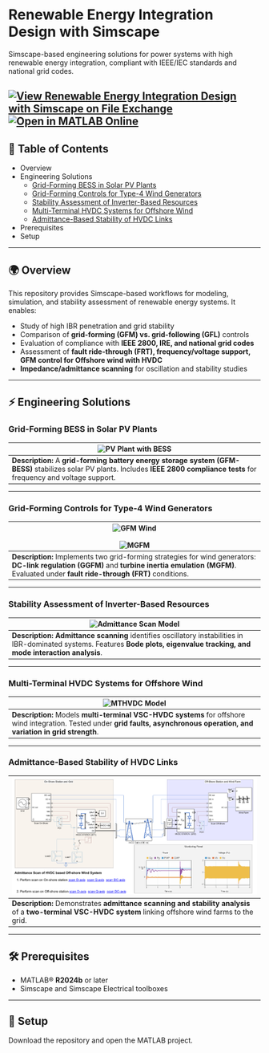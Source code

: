 # Renewable Energy Integration Design with Simscape  

Simscape-based engineering solutions for power systems with high renewable energy integration, compliant with IEEE/IEC standards and national grid codes.  

[![View ​Renewable Energy Integration Design with Simscape on File Exchange](https://www.mathworks.com/matlabcentral/images/matlab-file-exchange.svg)](https://www.mathworks.com/matlabcentral/fileexchange/123870-renewable-energy-integration-design-with-simscape)
[![Open in MATLAB Online](https://www.mathworks.com/images/responsive/global/open-in-matlab-online.svg)](https://matlab.mathworks.com/open/github/v1?repo=simscape/Renewable-Energy-Integration-Simscape)
---

## 📖 Table of Contents  

- Overview  
- Engineering Solutions
  - [Grid-Forming BESS in Solar PV Plants](https://viewer.mathworks.com/?viewer=live_code&url=https%3A%2F%2Fwww.mathworks.com%2Fmatlabcentral%2Fmlc-downloads%2Fdownloads%2F45965b03-57ee-472e-a6cb-8bc8dd5d299a%2F1755758349%2Ffiles%2FScriptsData%2FPVPlant%2FBatteryStoragePVPlantGFMMainPage.mlx&embed=web)  
  - [Grid-Forming Controls for Type-4 Wind Generators](https://viewer.mathworks.com/?viewer=live_code&url=https%3A%2F%2Fwww.mathworks.com%2Fmatlabcentral%2Fmlc-downloads%2Fdownloads%2F45965b03-57ee-472e-a6cb-8bc8dd5d299a%2F1755758349%2Ffiles%2FScriptsData%2FWind%20Model%2FMWWindFarmwithGridformingControls.mlx&embed=web)  
  - [Stability Assessment of Inverter-Based Resources](https://viewer.mathworks.com/?viewer=live_code&url=https%3A%2F%2Fwww.mathworks.com%2Fmatlabcentral%2Fmlc-downloads%2Fdownloads%2F45965b03-57ee-472e-a6cb-8bc8dd5d299a%2F1755758349%2Ffiles%2FScriptsData%2FAdmittance%20Scan%2FAdmittanceScanofIBRsDescription.mlx&embed=web)  
  - [Multi-Terminal HVDC Systems for Offshore Wind](https://viewer.mathworks.com/?viewer=live_code&url=https%3A%2F%2Fwww.mathworks.com%2Fmatlabcentral%2Fmlc-downloads%2Fdownloads%2F45965b03-57ee-472e-a6cb-8bc8dd5d299a%2F1755758349%2Ffiles%2FScriptsData%2FHVDC%2FMultiTerminalHVDC%2FMTHVDCModelDescription.mlx&embed=web)  
  - [Admittance-Based Stability of HVDC Links](https://viewer.mathworks.com/?viewer=live_code&url=https%3A%2F%2Fwww.mathworks.com%2Fmatlabcentral%2Fmlc-downloads%2Fdownloads%2F45965b03-57ee-472e-a6cb-8bc8dd5d299a%2F1755758349%2Ffiles%2FScriptsData%2FHVDC%2FScanOfVSCHVDC%2FVSCHVDCScanandStabilityAnalysis.mlx&embed=web)   
- Prerequisites
- Setup
---

## 🌍 Overview  

This repository provides Simscape-based workflows for modeling, simulation, and stability assessment of renewable energy systems. It enables:  

- Study of high IBR penetration and grid stability  
- Comparison of **grid-forming (GFM) vs. grid-following (GFL)** controls  
- Evaluation of compliance with **IEEE 2800, IRE, and national grid codes**  
- Assessment of **fault ride-through (FRT), frequency/voltage support, GFM control for Offshore wind with HVDC**  
- **Impedance/admittance scanning** for oscillation and stability studies  

---

## ⚡ Engineering Solutions  

### Grid-Forming BESS in Solar PV Plants  

| ![PV Plant with BESS](Pictures/SystemModel.png) |  
|-----------------------------------------------|  
| **Description:** A **grid-forming battery energy storage system (GFM-BESS)** stabilizes solar PV plants. Includes **IEEE 2800 compliance tests** for frequency and voltage support. |  

---

### Grid-Forming Controls for Type-4 Wind Generators  

| ![GFM Wind](Pictures/WindFarm.PNG) <br><br> ![MGFM](Pictures/MGFMwind.PNG) |  
|-----------------------------------------------------------------------------|  
| **Description:** Implements two grid-forming strategies for wind generators: **DC-link regulation (GGFM)** and **turbine inertia emulation (MGFM)**. Evaluated under **fault ride-through (FRT)** conditions. |  

---

### Stability Assessment of Inverter-Based Resources  

| ![Admittance Scan Model](Pictures/Admiscanmodel.png) |  
|--------------------------------------------------------------------------------------------------|  
| **Description:** **Admittance scanning** identifies oscillatory instabilities in IBR-dominated systems. Features **Bode plots, eigenvalue tracking, and mode interaction analysis**. |  

---

### Multi-Terminal HVDC Systems for Offshore Wind  

| ![MTHVDC Model](Pictures/HVDCModelGFM.png) |  
|---------------------------------------------|  
| **Description:** Models **multi-terminal VSC-HVDC systems** for offshore wind integration. Tested under **grid faults, asynchronous operation, and variation in grid strength**. |  

---

### Admittance-Based Stability of HVDC Links  

| ![AdmiHVDC Model](Pictures/HVDCScan.png) |  
|-------------------------------------------|  
| **Description:** Demonstrates **admittance scanning and stability analysis** of a **two-terminal VSC-HVDC system** linking offshore wind farms to the grid. |  

---

## 🛠️ Prerequisites  

- MATLAB® **R2024b** or later  
- Simscape and Simscape Electrical toolboxes  

---

## 🚀 Setup  

Download the repository and open the MATLAB project.

